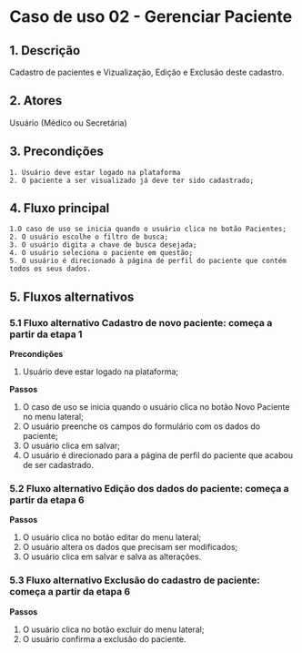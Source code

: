 # Caso de uso 02 - Gerenciar Paciente

## 1. Descrição

Cadastro de pacientes e Vizualização, Edição e Exclusão deste cadastro.

## 2. Atores

Usuário (Médico ou Secretária)

## 3. Precondições

	1. Usuário deve estar logado na plataforma
	2. O paciente a ser visualizado já deve ter sido cadastrado;

## 4. Fluxo principal

    1.O caso de uso se inicia quando o usuário clica no botão Pacientes;
	2. O usuário escolhe o filtro de busca;
	3. O usuário digita a chave de busca desejada;
	4. O usuário seleciona o paciente em questão;
	5. O usuário é direcionado à página de perfil do paciente que contém todos os seus dados.

## 5. Fluxos alternativos

### 5.1 Fluxo alternativo Cadastro de novo paciente: começa a partir da etapa 1

**Precondições**  
1. Usuário deve estar logado na plataforma;

**Passos** 
1. O caso de uso se inicia quando o usuário clica no botão Novo Paciente no menu lateral;
2. O usuário preenche os campos do formulário com os dados do paciente;
3. O usuário clica em salvar;
4. O usuário é direcionado para a página de perfil do paciente que acabou de ser cadastrado.

### 5.2 Fluxo alternativo Edição dos dados do paciente: começa a partir da etapa 6

**Passos**        
1. O usuário clica no botão editar do menu lateral;
2. O usuário altera os dados que precisam ser modificados;
3. O usuário clica em salvar e salva as alterações.

### 5.3 Fluxo alternativo Exclusão do cadastro de paciente: começa a partir da etapa 6

**Passos**        
1. O usuário clica no botão excluir do menu lateral;
2. O usuário confirma a exclusão do paciente.


